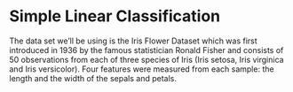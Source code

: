 # Simple Linear Classification
The data set we’ll be using is the Iris Flower Dataset which was first introduced in 1936 by the famous statistician Ronald Fisher and consists of 50 observations from each of three species of Iris (Iris setosa, Iris virginica and Iris versicolor). Four features were measured from each sample: the length and the width of the sepals and petals.
